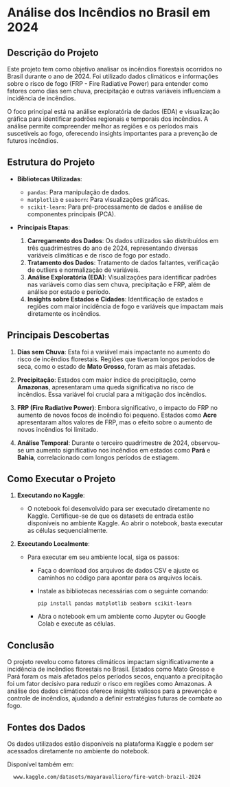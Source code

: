 # Análise dos Incêndios no Brasil em 2024

## Descrição do Projeto

Este projeto tem como objetivo analisar os incêndios florestais ocorridos no Brasil durante o ano de 2024. Foi utilizado dados climáticos e informações sobre o risco de fogo (FRP - Fire Radiative Power) para entender como fatores como dias sem chuva, precipitação e outras variáveis influenciam a incidência de incêndios.

O foco principal está na análise exploratória de dados (EDA) e visualização gráfica para identificar padrões regionais e temporais dos incêndios. A análise permite compreender melhor as regiões e os períodos mais suscetíveis ao fogo, oferecendo insights importantes para a prevenção de futuros incêndios.

## Estrutura do Projeto

- **Bibliotecas Utilizadas**:
    - `pandas`: Para manipulação de dados.
    - `matplotlib` e `seaborn`: Para visualizações gráficas.
    - `scikit-learn`: Para pré-processamento de dados e análise de componentes principais (PCA).
  
- **Principais Etapas**:
    1. **Carregamento dos Dados**: Os dados utilizados são distribuídos em três quadrimestres do ano de 2024, representando diversas variáveis climáticas e de risco de fogo por estado.
    2. **Tratamento dos Dados**: Tratamento de dados faltantes, verificação de outliers e normalização de variáveis.
    3. **Análise Exploratória (EDA)**: Visualizações para identificar padrões nas variáveis como dias sem chuva, precipitação e FRP, além de análise por estado e período.
    4. **Insights sobre Estados e Cidades**: Identificação de estados e regiões com maior incidência de fogo e variáveis que impactam mais diretamente os incêndios.

## Principais Descobertas

1. **Dias sem Chuva**: Esta foi a variável mais impactante no aumento do risco de incêndios florestais. Regiões que tiveram longos períodos de seca, como o estado de **Mato Grosso**, foram as mais afetadas.
   
2. **Precipitação**: Estados com maior índice de precipitação, como **Amazonas**, apresentaram uma queda significativa no risco de incêndios. Essa variável foi crucial para a mitigação dos incêndios.

3. **FRP (Fire Radiative Power)**: Embora significativo, o impacto do FRP no aumento de novos focos de incêndio foi pequeno. Estados como **Acre** apresentaram altos valores de FRP, mas o efeito sobre o aumento de novos incêndios foi limitado.

4. **Análise Temporal**: Durante o terceiro quadrimestre de 2024, observou-se um aumento significativo nos incêndios em estados como **Pará** e **Bahia**, correlacionado com longos períodos de estiagem.

## Como Executar o Projeto

1. **Executando no Kaggle**: 
    - O notebook foi desenvolvido para ser executado diretamente no Kaggle. Certifique-se de que os datasets de entrada estão disponíveis no ambiente Kaggle. Ao abrir o notebook, basta executar as células sequencialmente.

2. **Executando Localmente**:
    - Para executar em seu ambiente local, siga os passos:
      - Faça o download dos arquivos de dados CSV e ajuste os caminhos no código para apontar para os arquivos locais.
      - Instale as bibliotecas necessárias com o seguinte comando:
  
            pip install pandas matplotlib seaborn scikit-learn
        
      - Abra o notebook em um ambiente como Jupyter ou Google Colab e execute as células.

## Conclusão

O projeto revelou como fatores climáticos impactam significativamente a incidência de incêndios florestais no Brasil. Estados como Mato Grosso e Pará foram os mais afetados pelos períodos secos, enquanto a precipitação foi um fator decisivo para reduzir o risco em regiões como Amazonas. A análise dos dados climáticos oferece insights valiosos para a prevenção e controle de incêndios, ajudando a definir estratégias futuras de combate ao fogo.

## Fontes dos Dados

Os dados utilizados estão disponíveis na plataforma Kaggle e podem ser acessados diretamente no ambiente do notebook.

Disponível também em:

      www.kaggle.com/datasets/mayaravalliero/fire-watch-brazil-2024

